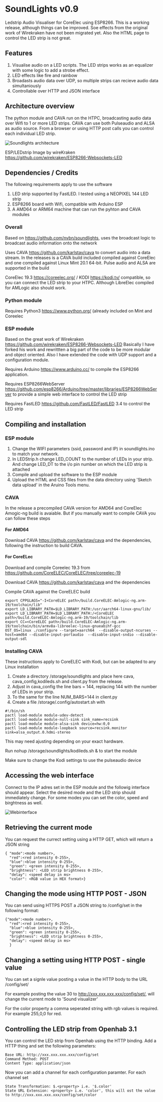 # SoundLights v0.9

Ledstrip Audio Visualiser for CoreElec using ESP8266. This is a working release, although things can be improved. Soe effects from the original work of Wirekraken have not been migrated yet. Also the HTML page to control the LED strip is not great.

## Features

1. Visualise audio on a LED scripts. The LED strips works as an equalizer with some logic to add a strobe effect.
2. LED effects like fire and rainbow
3. Broadasts audio data over UDP, so multiple strips can recieve audio data simultaniously
4. Controllable over HTTP and JSON interface

## Architecture overview

The python module and CAVA run on the HTPC, broadcasting audio data over Wifi to 1 or more LED strips. CAVA can use both Pulseaudio and ALSA as audio source. From a browser or using HTTP post calls you can control each individual LED strip.

![Soundlights architecture](architecture.svg)

ESP/LEDstrip Image by wireKraken https://github.com/wirekraken/ESP8266-Websockets-LED 

## Dependencies / Credits

The following requirements apply to use the software

1. LED strip supported by FastLED. I tested using a NEOPIXEL 144 LED strip
2. ESP8266 board with Wifi, compatible with Arduino ESP
3. A AMD64 or ARM64 machine that can run the pyhton and CAVA modules

### Overall

Based on https://github.com/nvbn/soundlights, uses the broadcast logic to broadcast audio information onto the network

Uses CAVA https://github.com/karlstav/cava to convert audio into a data stream. In the releases is a CAVA build included compiled against CoreElec and one compiled against  Linux Mint 20.1 64-bit. Pulse audio and ALSA are supported in the build

CoreElec 19.3 https://coreelec.org/ / KODI https://kodi.tv/ compatible, so you can connect the LED strip to your HTPC. Although LibreElec compiled for AMLogic also should work.

### Python module

Requires Python3 https://www.python.org/ (already included on Mint and Coreelec

### ESP module

Based on the great work of Wirekraken https://github.com/wirekraken/ESP8266-Websockets-LED Basically I have forked his work and rewrittten a  big part of the code to be more modular and object oriented. Also I have extended the code with UDP support and a configuration module.

Requires Arduino https://www.arduino.cc/ to compile the ESP8266 application. 

Requires ESP8266WebServer https://github.com/esp8266/Arduino/tree/master/libraries/ESP8266WebServer to provide a simple web interface to control the LED strip

Requires FastLED https://github.com/FastLED/FastLED 3.4 to control the LED strip


## Compiling and installation

### ESP module

1. Change the WIFI parameters (ssid, password and IP) in soundlights.ino to match your network. 
2. In LEDStrip.h change LED_COUNT to the number of LEDs in your strip. And change LED_DT to the i/o pin number on which the LED strip is attached
3. Compile and upload the software to the ESP module
4. Upload the HTML and CSS files from the data directory using 'Sketch data upload' in the Aruino Tools menu.

### CAVA

In the release a precompiled CAVA version for AMD64 and CoreElec Amogic-ng build is avaiable. But if you manually want to compile CAVA you can follow these steps

#### For AMD64

Download CAVA https://github.com/karlstav/cava and the dependencies, following the instruction to build CAVA.

#### For CoreELec

Download and compile Coreelec 19.3 from https://github.com/CoreELEC/CoreELEC/tree/coreelec-19

Download CAVA https://github.com/karlstav/cava and the dependencies

Compile CAVA against the CoreELEC build
```
export CPPGLAGS="-I<CoreELEC path>/build.CoreELEC-Amlogic-ng.arm-19/toolchain/lib" 
export LD_LIBRARY_PATH=$LD_LIBRARY_PATH:/usr/aarch64-linux-gnu/lib/
export LD_LIBRARY_PATH=$LD_LIBRARY_PATH:/<CoreELEC path>/build.CoreELEC-Amlogic-ng.arm-19/toolchain/lib
export CC=<CoreELEC path>/build.CoreELEC-Amlogic-ng.arm-19/toolchain/bin/armv8a-libreelec-linux-gnueabihf-gcc
OST_OS=linux ./configure --target=aarch64  --disable-output-ncurses --host=amd64 --disable-input-portaudio  --disable-input-sndio --disable-output-sdl  
```

### Installing CAVA

These instructions apply to CoreELEC with Kodi, but can be adapted to any Linux installation 

1. Create a directory /storage/soundlights and place here cava, cava_config,kodileds.sh and client.py from the release. 
2. Adjust in cava_config the line bars = 144, replacing 144 with the number of LEDs in your strip. 
3. To the same for the line NUM_BARS=144 in client.py
4. Create a file /storage/.config/autostart.sh with

```
#!/bin/sh 
pactl load-module module-udev-detect
pactl load-module module-null-sink sink_name=recsink
pactl load-module module-alsa-sink device=hw:0,0
pactl load-module module-loopback source=recsink.monitor sink=alsa_output.0.hdmi-stereo
```

This may need ajusting depending on your exact hardware.

Run nohup /storage/soundlights/kodileds.sh & to start the module

Make sure to change the Kodi settings to use the pulseaudio device

## Accessing the web interface

Connect to the IP adres set in the ESP module and the followig interface should appear. Select the desired mode and the LED strip should immediately change. For some modes you can set the color, speed and birghtness as well.

![Webinterface](webinterface.svg)

## Retrieving the current mode

You can request the currect setting using a HTTP GET, which will return a JSON string

```
{ "mode":<mode number>,
  "red":<red intensity 0-255>,
  "blue":<blue intensity 0-255>,
  "green": <green intensity 0-255>,
  "brightness": <LED strip brightness 0-255>,
  "delay": <speed delay in ms>
  "color": <RGB value in HEX format>}
```

## Changing the mode using HTTP POST - JSON

You can send using HTTPS POST a JSON string to <ESP IP address>/config/set in the following format:

```
{"mode":<mode number>,
  "red":<red intensity 0-255>,
  "blue":<blue intensity 0-255>,
  "green": <green intensity 0-255>,
  "brightness": <LED strip brightness 0-255>,
  "delay": <speed delay in ms>
  }
```
  
## Changing a setting using HTTP POST - single value

You can set a signle value posting a value in the HTTP body to the URL <ESP IP address>/config/set/<property>
  
For example posting the value 30 to http://xxx.xxx.xxx.xxx/config/set/<mode>, will change the current mode to 'Sound visualizer'
  
For the color property a comma seperated string with rgb values is required. For example 255,0,0 for red.
  
  
## Controlling the LED strip from Openhab 3.1
  
You can control the LED strip from Openhab using the HTTP binding. Add a HTTP thing and set the following parameters:
  
```
Base URL: http://xxx.xxx.xxx.xxx/config/set
Command Method: POST
Content Type: application/json
```
  
Now you can add a channel for each configuration paramter. For each channel set
  
```
State Transformation: $.<property> i.e. '$.color'
State URL Extension: <property> i.e. 'color', this will ost the value to http://xxx.xxx.xxx.xxx/config/set/color
  
